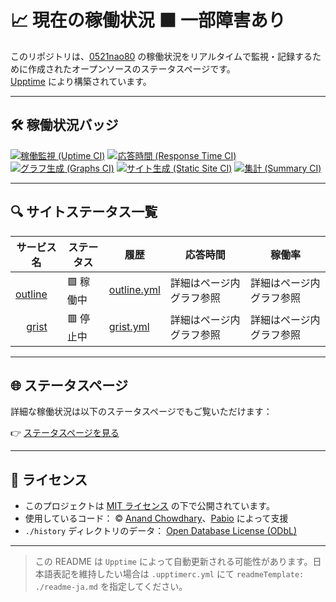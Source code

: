 # 📈 現在の稼働状況 <!--live status--> **🟧 一部障害あり**

このリポジトリは、[0521nao80](https://0521nao80.github.io/upptime/) の稼働状況をリアルタイムで監視・記録するために作成されたオープンソースのステータスページです。  
[Upptime](https://github.com/upptime/upptime) により構築されています。

---

## 🛠️ 稼働状況バッジ

[![稼働監視 (Uptime CI)](https://github.com/0521nao80/upptime/workflows/Uptime%20CI/badge.svg)](https://github.com/0521nao80/upptime/actions?query=workflow%3A%22Uptime+CI%22)
[![応答時間 (Response Time CI)](https://github.com/0521nao80/upptime/workflows/Response%20Time%20CI/badge.svg)](https://github.com/0521nao80/upptime/actions?query=workflow%3A%22Response+Time+CI%22)
[![グラフ生成 (Graphs CI)](https://github.com/0521nao80/upptime/workflows/Graphs%20CI/badge.svg)](https://github.com/0521nao80/upptime/actions?query=workflow%3A%22Graphs+CI%22)
[![サイト生成 (Static Site CI)](https://github.com/0521nao80/upptime/workflows/Static%20Site%20CI/badge.svg)](https://github.com/0521nao80/upptime/actions?query=workflow%3A%22Static+Site+CI%22)
[![集計 (Summary CI)](https://github.com/0521nao80/upptime/workflows/Summary%20CI/badge.svg)](https://github.com/0521nao80/upptime/actions?query=workflow%3A%22Summary+CI%22)

---

## 🔍 サイトステータス一覧

<!--start: status pages-->
<!-- この表は Upptime により自動生成されます -->
<!-- 編集しないでください。手動編集しても上書きされます -->
| サービス名 | ステータス | 履歴 | 応答時間 | 稼働率 |
|------------|------------|------|----------|--------|
| <img alt="" src="https://icons.duckduckgo.com/ip3/outline.dc2.fnet.0am.jp.ico" height="13"> [outline](https://outline.dc2.fnet.0am.jp/) | 🟩 稼働中 | [outline.yml](https://github.com/0521nao80/upptime/commits/HEAD/history/outline.yml) | 詳細はページ内グラフ参照 | 詳細はページ内グラフ参照 |
| <img alt="" src="https://icons.duckduckgo.com/ip3/grist.dc2.fnet.0am.jp.ico" height="13"> [grist](https://grist.dc2.fnet.0am.jp/) | 🟥 停止中 | [grist.yml](https://github.com/0521nao80/upptime/commits/HEAD/history/grist.yml) | 詳細はページ内グラフ参照 | 詳細はページ内グラフ参照 |
<!--end: status pages-->

---

## 🌐 ステータスページ

詳細な稼働状況は以下のステータスページでもご覧いただけます：

👉 [ステータスページを見る](https://0521nao80.github.io/upptime/)

---

## 📄 ライセンス

- このプロジェクトは [MIT ライセンス](./LICENSE) の下で公開されています。
- 使用しているコード： © [Anand Chowdhary](https://anandchowdhary.com)、[Pabio](https://pabio.com) によって支援
- `./history` ディレクトリのデータ： [Open Database License (ODbL)](https://opendatacommons.org/licenses/odbl/1-0/)

---

> この README は `Upptime` によって自動更新される可能性があります。日本語表記を維持したい場合は `.upptimerc.yml` にて `readmeTemplate: ./readme-ja.md` を指定してください。
